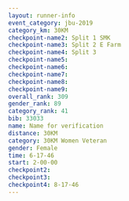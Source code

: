 ```yaml
---
layout: runner-info 
event_category: jbu-2019 
category_km: 30KM 
checkpoint-name2: Split 1 SMK 
checkpoint-name3: Split 2 E Farm 
checkpoint-name4: Split 3 
checkpoint-name5: 
checkpoint-name6: 
checkpoint-name7: 
checkpoint-name8: 
checkpoint-name9: 
overall_rank: 309
gender_rank: 89
category_rank: 41
bib: 33033
name: Name for verification
distance: 30KM
category: 30KM Women Veteran
gender: Female
time: 6-17-46
start: 2-00-00
checkpoint2: 
checkpoint3: 
checkpoint4: 8-17-46
---
```

